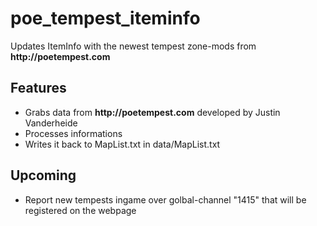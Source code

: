 # poe_tempest_iteminfo
Updates ItemInfo with the newest tempest zone-mods from __http://poetempest.com__

## Features
- Grabs data from __http://poetempest.com__ developed by Justin Vanderheide
- Processes informations
- Writes it back to MapList.txt in data/MapList.txt

## Upcoming
- Report new tempests ingame over golbal-channel "1415" that will be registered on the webpage
